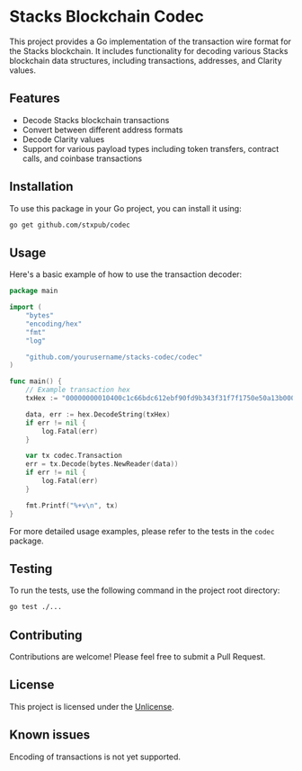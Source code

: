 # Stacks Blockchain Codec

This project provides a Go implementation of the transaction wire format for the Stacks blockchain. It includes functionality for decoding various Stacks blockchain data structures, including transactions, addresses, and Clarity values.

## Features

- Decode Stacks blockchain transactions
- Convert between different address formats
- Decode Clarity values
- Support for various payload types including token transfers, contract calls, and coinbase transactions

## Installation

To use this package in your Go project, you can install it using:

```bash
go get github.com/stxpub/codec
```

## Usage

Here's a basic example of how to use the transaction decoder:

```go
package main

import (
    "bytes"
    "encoding/hex"
    "fmt"
    "log"

    "github.com/yourusername/stacks-codec/codec"
)

func main() {
    // Example transaction hex
    txHex := "00000000010400c1c66bdc612ebf90fd9b343f31f7f1750e50a13b000000000000333b00000000000000c8..."

    data, err := hex.DecodeString(txHex)
    if err != nil {
        log.Fatal(err)
    }

    var tx codec.Transaction
    err = tx.Decode(bytes.NewReader(data))
    if err != nil {
        log.Fatal(err)
    }

    fmt.Printf("%+v\n", tx)
}
```

For more detailed usage examples, please refer to the tests in the `codec` package.

## Testing

To run the tests, use the following command in the project root directory:

```bash
go test ./...
```

## Contributing

Contributions are welcome! Please feel free to submit a Pull Request.

## License

This project is licensed under the [Unlicense](LICENSE).

## Known issues

Encoding of transactions is not yet supported.
